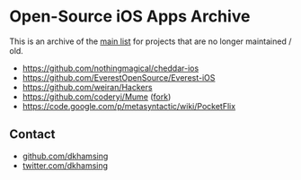# Open-Source iOS Apps Archive

This is an archive of the [main list](https://github.com/dkhamsing/open-source-ios-apps) for projects that are no longer maintained / old.

- https://github.com/nothingmagical/cheddar-ios
- https://github.com/EverestOpenSource/Everest-iOS
- https://github.com/weiran/Hackers
- https://github.com/coderyi/Mume ([fork](https://github.com/opensourceios/Mume))
- https://code.google.com/p/metasyntactic/wiki/PocketFlix

## Contact

- [github.com/dkhamsing](https://github.com/dkhamsing)
- [twitter.com/dkhamsing](https://twitter.com/dkhamsing)
